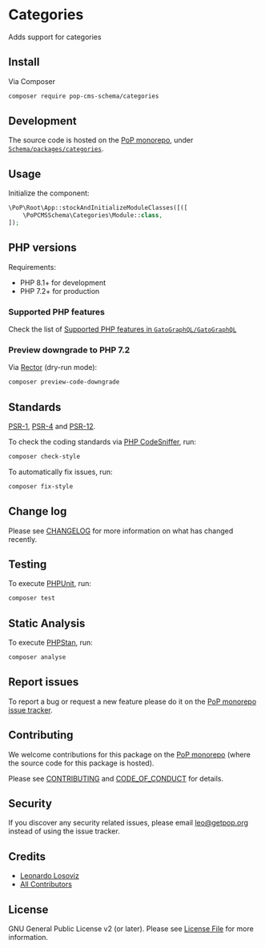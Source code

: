 # Categories

<!--
[![Build Status][ico-travis]][link-travis]
[![Quality Score][ico-code-quality]][link-code-quality]
[![Software License][ico-license]](LICENSE.md)
[![Latest Version on Packagist][ico-version]][link-packagist]
[![Coverage Status][ico-scrutinizer]][link-scrutinizer]
[![Total Downloads][ico-downloads]][link-downloads]
-->

Adds support for categories

## Install

Via Composer

``` bash
composer require pop-cms-schema/categories
```

## Development

The source code is hosted on the [PoP monorepo](https://github.com/GatoGraphQL/GatoGraphQL), under [`Schema/packages/categories`](https://github.com/GatoGraphQL/GatoGraphQL/tree/master/layers/Schema/packages/categories).

## Usage

Initialize the component:

``` php
\PoP\Root\App::stockAndInitializeModuleClasses([([
    \PoPCMSSchema\Categories\Module::class,
]);
```

## PHP versions

Requirements:

- PHP 8.1+ for development
- PHP 7.2+ for production

### Supported PHP features

Check the list of [Supported PHP features in `GatoGraphQL/GatoGraphQL`](https://github.com/GatoGraphQL/GatoGraphQL/blob/master/docs/supported-php-features.md)

### Preview downgrade to PHP 7.2

Via [Rector](https://github.com/rectorphp/rector) (dry-run mode):

```bash
composer preview-code-downgrade
```

## Standards

[PSR-1](https://www.php-fig.org/psr/psr-1), [PSR-4](https://www.php-fig.org/psr/psr-4) and [PSR-12](https://www.php-fig.org/psr/psr-12).

To check the coding standards via [PHP CodeSniffer](https://github.com/squizlabs/PHP_CodeSniffer), run:

``` bash
composer check-style
```

To automatically fix issues, run:

``` bash
composer fix-style
```

## Change log

Please see [CHANGELOG](CHANGELOG.md) for more information on what has changed recently.

## Testing

To execute [PHPUnit](https://phpunit.de/), run:

``` bash
composer test
```

## Static Analysis

To execute [PHPStan](https://github.com/phpstan/phpstan), run:

``` bash
composer analyse
```

## Report issues

To report a bug or request a new feature please do it on the [PoP monorepo issue tracker](https://github.com/GatoGraphQL/GatoGraphQL/issues).

## Contributing

We welcome contributions for this package on the [PoP monorepo](https://github.com/GatoGraphQL/GatoGraphQL) (where the source code for this package is hosted).

Please see [CONTRIBUTING](CONTRIBUTING.md) and [CODE_OF_CONDUCT](CODE_OF_CONDUCT.md) for details.

## Security

If you discover any security related issues, please email leo@getpop.org instead of using the issue tracker.

## Credits

- [Leonardo Losoviz][link-author]
- [All Contributors][link-contributors]

## License

GNU General Public License v2 (or later). Please see [License File](LICENSE.md) for more information.

[ico-version]: https://img.shields.io/packagist/v/pop-cms-schema/categories.svg?style=flat-square
[ico-license]: https://img.shields.io/badge/license-GPLv2-brightgreen.svg?style=flat-square
[ico-travis]: https://img.shields.io/travis/pop-cms-schema/categories/master.svg?style=flat-square
[ico-scrutinizer]: https://img.shields.io/scrutinizer/coverage/g/pop-cms-schema/categories.svg?style=flat-square
[ico-code-quality]: https://img.shields.io/scrutinizer/g/pop-cms-schema/categories.svg?style=flat-square
[ico-downloads]: https://img.shields.io/packagist/dt/pop-cms-schema/categories.svg?style=flat-square

[link-packagist]: https://packagist.org/packages/pop-cms-schema/categories
[link-travis]: https://travis-ci.org/pop-cms-schema/categories
[link-scrutinizer]: https://scrutinizer-ci.com/g/pop-cms-schema/categories/code-structure
[link-code-quality]: https://scrutinizer-ci.com/g/pop-cms-schema/categories
[link-downloads]: https://packagist.org/packages/pop-cms-schema/categories
[link-author]: https://github.com/leoloso
[link-contributors]: ../../../../../../contributors
